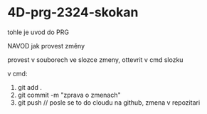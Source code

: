 # 4D-prg-2324-skokan

tohle je uvod do PRG

NAVOD jak provest změny

provest v souborech ve slozce zmeny, ottevrit v cmd slozku

v cmd:
1.  git add .   
2.  git commit -m "zprava o zmenach"
3.  git push  // posle se to do cloudu na github, zmena v repozitari